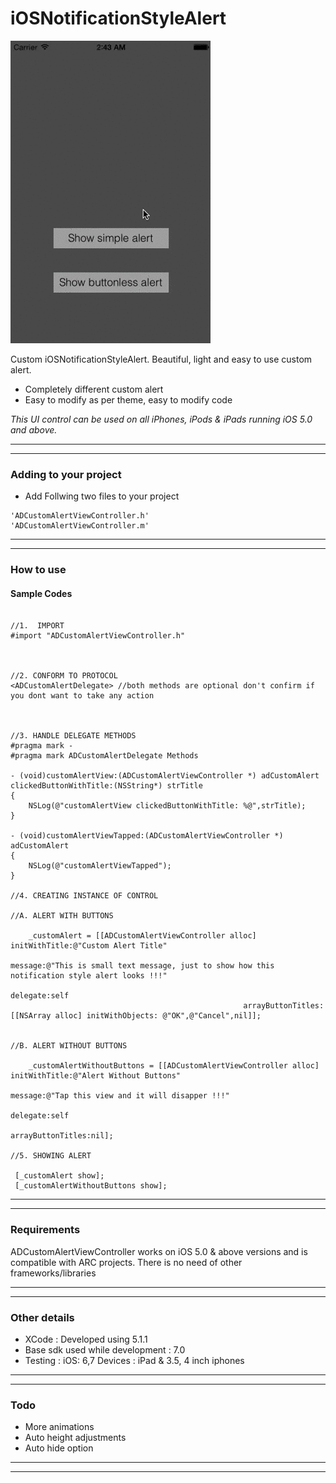 iOSNotificationStyleAlert
=========================

![      ](\iOSNotifStyleAlert.gif "") 


Custom iOSNotificationStyleAlert. Beautiful, light and easy to use custom alert.



* Completely different custom alert
* Easy to modify as per theme, easy to modify code

<em>This UI control can be used on all iPhones, iPods & iPads running iOS 5.0 and above.</em>

---
---

### Adding to your project


* Add Follwing two files to your project

```
'ADCustomAlertViewController.h'
'ADCustomAlertViewController.m'
```

---
---

### How to use

#### Sample Codes

```obj-c

//1.  IMPORT
#import "ADCustomAlertViewController.h"



//2. CONFORM TO PROTOCOL
<ADCustomAlertDelegate> //both methods are optional don't confirm if you dont want to take any action



//3. HANDLE DELEGATE METHODS
#pragma mark -
#pragma mark ADCustomAlertDelegate Methods

- (void)customAlertView:(ADCustomAlertViewController *) adCustomAlert clickedButtonWithTitle:(NSString*) strTitle
{
    NSLog(@"customAlertView clickedButtonWithTitle: %@",strTitle);
}

- (void)customAlertViewTapped:(ADCustomAlertViewController *) adCustomAlert
{
    NSLog(@"customAlertViewTapped");
}

//4. CREATING INSTANCE OF CONTROL

//A. ALERT WITH BUTTONS

    _customAlert = [[ADCustomAlertViewController alloc] initWithTitle:@"Custom Alert Title"
                                                              message:@"This is small text message, just to show how this notification style alert looks !!!"
                                                             delegate:self
                                                    arrayButtonTitles:[[NSArray alloc] initWithObjects: @"OK",@"Cancel",nil]];
                                                    

//B. ALERT WITHOUT BUTTONS

    _customAlertWithoutButtons = [[ADCustomAlertViewController alloc] initWithTitle:@"Alert Without Buttons"
                                                                            message:@"Tap this view and it will disapper !!!"
                                                                           delegate:self
                                                                  arrayButtonTitles:nil];

//5. SHOWING ALERT

 [_customAlert show];
 [_customAlertWithoutButtons show];

```


---
---

### Requirements

ADCustomAlertViewController works on iOS 5.0 & above versions and is compatible with ARC projects. There is no need of other frameworks/libraries

---
---

### Other details

* XCode : Developed using 5.1.1
* Base sdk used while development : 7.0
* Testing : iOS: 6,7   Devices : iPad & 3.5, 4 inch iphones

---
---

### Todo

* More animations
* Auto height adjustments
* Auto hide option

---
---
